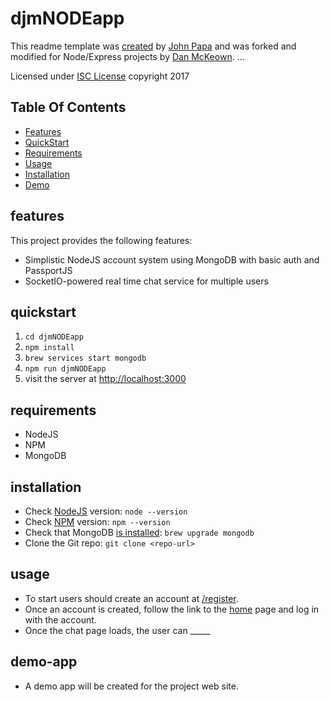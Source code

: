  # djmNODEapp

This readme template was [created](https://github.com/johnpapa/github-templates) by [John Papa](https://johnpapa.net/) and was forked and modified for Node/Express projects by [Dan McKeown](http://danmckeown.info).
...

Licensed under [ISC License](https://opensource.org/licenses/ISC) copyright 2017

## Table Of Contents
- [Features](#features)
- [QuickStart](#quickstart)
- [Requirements](#requirements)
- [Usage](#usage)
- [Installation](#installation)
- [Demo](#demo-app)

## features
This project provides the following features:
- Simplistic NodeJS account system using MongoDB with basic auth and PassportJS
- SocketIO-powered real time chat service for multiple users

## quickstart
1. `cd djmNODEapp`
2. `npm install`
3. `brew services start mongodb`
4. `npm run djmNODEapp`
5. visit the server at [http://localhost:3000](http://localhost:3000)

## requirements
- NodeJS
- NPM
- MongoDB

## installation
- Check [NodeJS](https://nodejs.org/en/) version: `node --version`
- Check [NPM](https://www.npmjs.com/) version: `npm --version`
- Check that MongoDB [is installed](https://docs.mongodb.com/manual/tutorial/install-mongodb-on-os-x/): `brew upgrade mongodb`
- Clone the Git repo: `git clone <repo-url>`

## usage
- To start users should create an account at [/register](http://localhost:3000/register).
- Once an account is created, follow the link to the [home](http://localhost:3000) page and log in with the account.
- Once the chat page loads, the user can _____

## demo-app
- A demo app will be created for the project web site.
